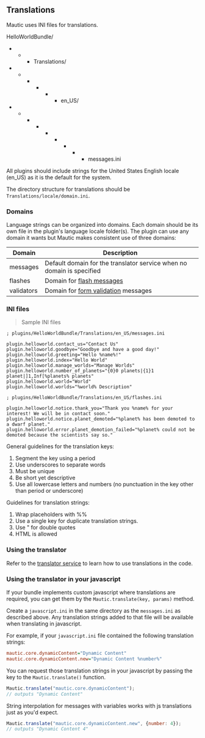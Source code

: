 ## Translations

Mautic uses INI files for translations.

HelloWorldBundle/<br />
- - - Translations/<br />
- - - - - - en_US/<br />
- - - - - - - - - messages.ini

<aside class="notice">
All plugins should include strings for the United States English locale (en_US) as it is the default for the system. 
</aside>

The directory structure for translations should be `Translations/locale/domain.ini`.
 
 
### Domains

Language strings can be organized into domains. Each domain should be its own file in the plugin's language locale folder(s). The plugin can use any domain it wants but Mautic makes consistent use of three domains:

Domain | Description
-------|------------
messages | Default domain for the translator service when no domain is specified
flashes | Domain for [flash messages](#flash-messages)
validators | Domain for [form validation](#validation) messages

### INI files

> Sample INI files

```
; plugins/HelloWorldBundle/Translations/en_US/messages.ini

plugin.helloworld.contact_us="Contact Us"
plugin.helloworld.goodbye="Goodbye and have a good day!"
plugin.helloworld.greeting="Hello %name%!"
plugin.helloworld.index="Hello World"
plugin.helloworld.manage_worlds="Manage Worlds"
plugin.helloworld.number_of_planets="{0}0 planets|{1}1 planet|]1,Inf[%planets% planets"
plugin.helloworld.world="World"
plugin.helloworld.worlds="%world% Description"
```

```
; plugins/HelloWorldBundle/Translations/en_US/flashes.ini

plugin.helloworld.notice.thank_you="Thank you %name% for your interest! We will be in contact soon." 
plugin.helloworld.notice.planet_demoted="%planet% has been demoted to a dwarf planet." 
plugin.helloworld.error.planet_demotion_failed="%planet% could not be demoted because the scientists say so."
```

General guidelines for the translation keys:

1. Segment the key using a period
2. Use underscores to separate words
3. Must be unique
4. Be short yet descriptive
5. Use all lowercase letters and numbers (no punctuation in the key other than period or underscore)

Guidelines for translation strings:

1. Wrap placeholders with %%
2. Use a single key for duplicate translation strings.
3. Use &quot; for double quotes
4. HTML is allowed

### Using the translator
Refer to the [translator service](#translator) to learn how to use translations in the code.

### Using the translator in your javascript
If your bundle implements custom javascript where translations are
required, you can get them by the `Mautic.translate(key, params)` method.

Create a `javascript.ini` in the same directory as the `messages.ini` as
described above. Any translation strings added to that file will be
available when translating in javascript.

For example, if your `javascript.ini` file contained the following
translation strings:

```ini
mautic.core.dynamicContent="Dynamic Content"
mautic.core.dynamicContent.new="Dynamic Content %number%"
```

You can request those translation strings in your javascript by
passing the key to the `Mautic.translate()` function.

```js
Mautic.translate("mautic.core.dynamicContent");
// outputs "Dynamic Content"
```

String interpolation for messages with variables works with js
translations just as you'd expect.

```js
Mautic.translate("mautic.core.dynamicContent.new", {number: 4});
// outputs "Dynamic Content 4"
```